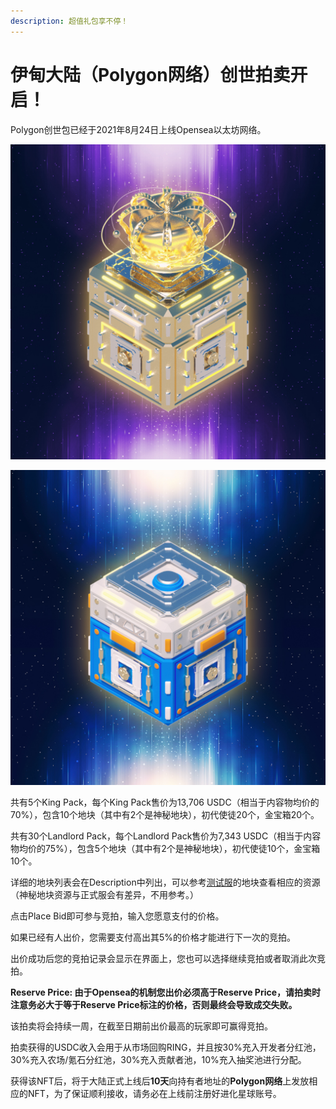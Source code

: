 ```yaml
---
description: 超值礼包享不停！
---
```


# 伊甸大陆（Polygon网络）创世拍卖开启！

Polygon创世包已经于2021年8月24日上线Opensea以太坊网络。

![King Pack](../../.gitbook/assets/image%20%2836%29.png)

![Landlord Pack](../../.gitbook/assets/image%20%2835%29.png)

共有5个King Pack，每个King Pack售价为13,706 USDC（相当于内容物均价的70%），包含10个地块（其中有2个是神秘地块），初代使徒20个，金宝箱20个。

共有30个Landlord Pack，每个Landlord Pack售价为7,343 USDC（相当于内容物均价的75%），包含5个地块（其中有2个是神秘地块），初代使徒10个，金宝箱10个。

详细的地块列表会在Description中列出，可以参考[测试服](https://www.evolution.land.l2me.com/land/5)的地块查看相应的资源（神秘地块资源与正式服会有差异，不用参考。）

点击Place Bid即可参与竞拍，输入您愿意支付的价格。

如果已经有人出价，您需要支付高出其5%的价格才能进行下一次的竞拍。

出价成功后您的竞拍记录会显示在界面上，您也可以选择继续竞拍或者取消此次竞拍。

**Reserve Price: 由于Opensea的机制您出价必须高于Reserve Price，请拍卖时注意务必大于等于Reserve Price标注的价格，否则最终会导致成交失败。**

该拍卖将会持续一周，在截至日期前出价最高的玩家即可赢得竞拍。

拍卖获得的USDC收入会用于从市场回购RING，并且按30%充入开发者分红池，30%充入农场/氪石分红池，30%充入贡献者池，10%充入抽奖池进行分配。

获得该NFT后，将于大陆正式上线后**10天**向持有者地址的**Polygon网络**上发放相应的NFT，为了保证顺利接收，请务必在上线前注册好进化星球账号。

